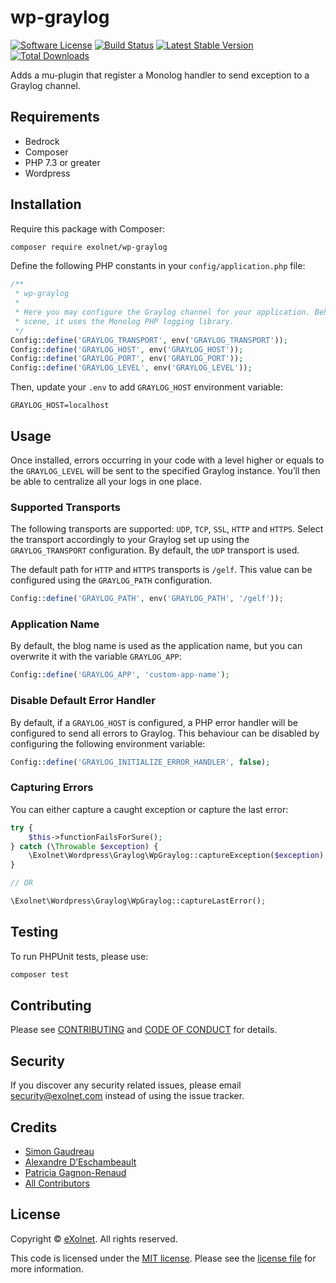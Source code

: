 # wp-graylog

[![Software License](https://img.shields.io/badge/license-MIT-8469ad.svg?style=flat-square)](LICENSE.md)
[![Build Status](https://img.shields.io/github/workflow/status/eXolnet/wp-graylog/tests?label=tests&style=flat-square)](https://github.com/eXolnet/wp-graylog/actions?query=workflow%3Atests)
[![Latest Stable Version](https://poser.pugx.org/eXolnet/wp-graylog/v/stable?format=flat-square)](https://packagist.org/packages/eXolnet/wp-graylog)
[![Total Downloads](https://img.shields.io/packagist/dt/eXolnet/wp-graylog.svg?style=flat-square)](https://packagist.org/packages/eXolnet/wp-graylog)

Adds a mu-plugin that register a Monolog handler to send exception to a Graylog channel.

## Requirements

* Bedrock
* Composer
* PHP 7.3 or greater
* Wordpress

## Installation

Require this package with Composer:

```bash
composer require exolnet/wp-graylog
```

Define the following PHP constants in your `config/application.php` file:

```php
/**
 * wp-graylog
 *
 * Here you may configure the Graylog channel for your application. Behind the
 * scene, it uses the Monolog PHP logging library.
 */
Config::define('GRAYLOG_TRANSPORT', env('GRAYLOG_TRANSPORT'));
Config::define('GRAYLOG_HOST', env('GRAYLOG_HOST'));
Config::define('GRAYLOG_PORT', env('GRAYLOG_PORT'));
Config::define('GRAYLOG_LEVEL', env('GRAYLOG_LEVEL'));
```

Then, update your `.env` to add `GRAYLOG_HOST` environment variable:

```
GRAYLOG_HOST=localhost
```

## Usage

Once installed, errors occurring in your code with a level higher or equals to the `GRAYLOG_LEVEL` will be sent to
the specified Graylog instance. You’ll then be able to centralize all your logs in one place.

### Supported Transports

The following transports are supported: `UDP`, `TCP`, `SSL`, `HTTP` and `HTTPS`. Select the transport accordingly to
your Graylog set up using the `GRAYLOG_TRANSPORT` configuration. By default, the `UDP` transport is used.

The default path for `HTTP` and `HTTPS` transports is `/gelf`. This value can be configured using the `GRAYLOG_PATH`
configuration.

```php
Config::define('GRAYLOG_PATH', env('GRAYLOG_PATH', '/gelf'));
```

### Application Name

By default, the blog name is used as the application name, but you can overwrite it with the variable `GRAYLOG_APP`:

```php
Config::define('GRAYLOG_APP', 'custom-app-name');
```

### Disable Default Error Handler

By default, if a `GRAYLOG_HOST` is configured, a PHP error handler will be configured to send all errors to Graylog.
This behaviour can be disabled by configuring the following environment variable:

```php
Config::define('GRAYLOG_INITIALIZE_ERROR_HANDLER', false);
```

### Capturing Errors

You can either capture a caught exception or capture the last error:

```php
try {
    $this->functionFailsForSure();
} catch (\Throwable $exception) {
    \Exolnet\Wordpress\Graylog\WpGraylog::captureException($exception);
}

// OR

\Exolnet\Wordpress\Graylog\WpGraylog::captureLastError();
```

## Testing

To run PHPUnit tests, please use:

```bash
composer test
```

## Contributing

Please see [CONTRIBUTING](CONTRIBUTING.md) and [CODE OF CONDUCT](CODE_OF_CONDUCT.md) for details.

## Security

If you discover any security related issues, please email security@exolnet.com instead of using the issue tracker.

## Credits

- [Simon Gaudreau](https://github.com/Gandhi11)
- [Alexandre D’Eschambeault](https://github.com/xel1045)
- [Patricia Gagnon-Renaud](https://github.com/pgrenaud)
- [All Contributors](../../contributors)

## License

Copyright © [eXolnet](https://www.exolnet.com). All rights reserved.

This code is licensed under the [MIT license](http://choosealicense.com/licenses/mit/).
Please see the [license file](LICENSE) for more information.
